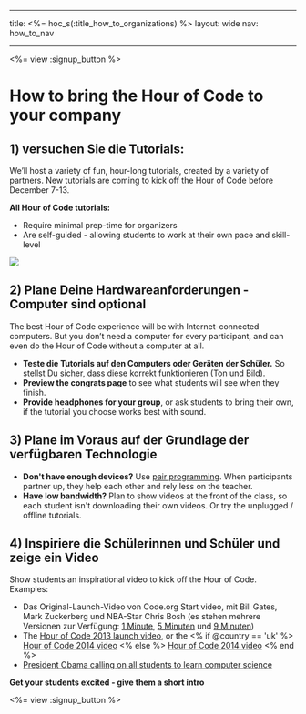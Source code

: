 * * *

title: <%= hoc_s(:title_how_to_organizations) %> layout: wide nav: how_to_nav

* * *

<%= view :signup_button %>

# How to bring the Hour of Code to your company

## 1) versuchen Sie die Tutorials:

We’ll host a variety of fun, hour-long tutorials, created by a variety of partners. New tutorials are coming to kick off the Hour of Code before December 7-13.

**All Hour of Code tutorials:**

  * Require minimal prep-time for organizers
  * Are self-guided - allowing students to work at their own pace and skill-level

[![](<%= resolve_url('https://code.org/images/tutorials.png') %>)](<%= resolve_url('https://code.org/learn') %>)

## 2) Plane Deine Hardwareanforderungen - Computer sind optional

The best Hour of Code experience will be with Internet-connected computers. But you don’t need a computer for every participant, and can even do the Hour of Code without a computer at all.

  * **Teste die Tutorials auf den Computers oder Geräten der Schüler.** So stellst Du sicher, dass diese korrekt funktionieren (Ton und Bild).
  * **Preview the congrats page** to see what students will see when they finish. 
  * **Provide headphones for your group**, or ask students to bring their own, if the tutorial you choose works best with sound.

## 3) Plane im Voraus auf der Grundlage der verfügbaren Technologie

  * **Don't have enough devices?** Use [pair programming](http://www.ncwit.org/resources/pair-programming-box-power-collaborative-learning). When participants partner up, they help each other and rely less on the teacher.
  * **Have low bandwidth?** Plan to show videos at the front of the class, so each student isn't downloading their own videos. Or try the unplugged / offline tutorials.

## 4) Inspiriere die Schülerinnen und Schüler und zeige ein Video

Show students an inspirational video to kick off the Hour of Code. Examples:

  * Das Original-Launch-Video von Code.org Start video, mit Bill Gates, Mark Zuckerberg und NBA-Star Chris Bosh (es stehen mehrere Versionen zur Verfügung: [1 Minute](https://www.youtube.com/watch?v=qYZF6oIZtfc), [5 Minuten](https://www.youtube.com/watch?v=nKIu9yen5nc) und [9 Minuten](https://www.youtube.com/watch?v=dU1xS07N-FA))
  * The [Hour of Code 2013 launch video](https://www.youtube.com/watch?v=FC5FbmsH4fw), or the <% if @country == 'uk' %> [Hour of Code 2014 video](https://www.youtube.com/watch?v=96B5-JGA9EQ) <% else %> [Hour of Code 2014 video](https://www.youtube.com/watch?v=rH7AjDMz_dc&index=2&list=PLzdnOPI1iJNe1WmdkMG-Ca8cLQpdEAL7Q) <% end %>
  * [President Obama calling on all students to learn computer science](https://www.youtube.com/watch?v=6XvmhE1J9PY)

**Get your students excited - give them a short intro**

<%= view :signup_button %>